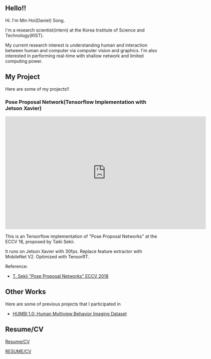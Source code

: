 ## Hello!!
Hi. I'm Min Hoi(Daniel) Song.

I'm a research scientist(intern) at the Korea Institute of Science and Technology(KIST).

My current research interest is understanding human and interaction between human and computer via computer vision and graphics. I'm also interested in performing real-time with shallow network and limited computing power.

## My Project
Here are some of my projects!!

### Pose Proposal Network(Tensorflow Implementation with Jetson Xavier)
<iframe width="640" height="360" src="https://www.youtube.com/embed/rQEf0_mJ5ww" frameborder="0" gesture="media" allowfullscreen=""></iframe>

This is an Tensorflow implementation of "Pose Proposal Networks" at the ECCV 18, proposed by Taiki Sekii.

It runs on Jetson Xavier with 30fps. Replace feature extractor with MobileNet V2. Optimized with TensorRT.

Reference:
- [T. Sekii "Pose Proposal Networks" ECCV 2018](http://openaccess.thecvf.com/content_ECCV_2018/papers/Sekii_Pose_Proposal_Networks_ECCV_2018_paper.pdf)

## Other Works
Here are some of previous projects that I participated in
- [HUMBI 1.0: Human Multiview Behavior Imaging Dataset](http://humbi.cs.umn.edu/)

## Resume/CV
[Resume/CV](https://danapplepine51.github.io/resume/Min_Hoi_Song_CV.pdf)

<a href="https://github.com/danapplepine51/danapplepine51.github.io/blob/master/resume/Min_Hoi_Song_CV.pdf" target="_blank">RESUME/CV</a>
